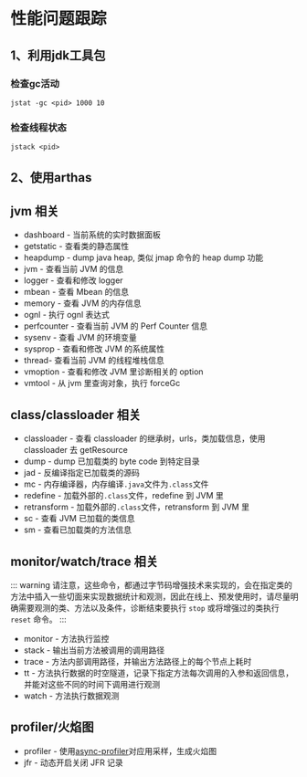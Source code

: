 # 性能问题跟踪

## 1、利用jdk工具包

### 检查gc活动

```shell
jstat -gc <pid> 1000 10
```

### 检查线程状态

```shell
jstack <pid>
```

## 2、使用arthas

## jvm 相关

- dashboard - 当前系统的实时数据面板
- getstatic - 查看类的静态属性
- heapdump - dump java heap, 类似 jmap 命令的 heap dump 功能
- jvm - 查看当前 JVM 的信息
- logger - 查看和修改 logger
- mbean - 查看 Mbean 的信息
- memory - 查看 JVM 的内存信息
- ognl - 执行 ognl 表达式
- perfcounter - 查看当前 JVM 的 Perf Counter 信息
- sysenv - 查看 JVM 的环境变量
- sysprop - 查看和修改 JVM 的系统属性
- thread- 查看当前 JVM 的线程堆栈信息
- vmoption - 查看和修改 JVM 里诊断相关的 option
- vmtool - 从 jvm 里查询对象，执行 forceGc

## class/classloader 相关

- classloader - 查看 classloader 的继承树，urls，类加载信息，使用 classloader 去 getResource
- dump - dump 已加载类的 byte code 到特定目录
- jad - 反编译指定已加载类的源码
- mc - 内存编译器，内存编译`.java`文件为`.class`文件
- redefine - 加载外部的`.class`文件，redefine 到 JVM 里
- retransform - 加载外部的`.class`文件，retransform 到 JVM 里
- sc - 查看 JVM 已加载的类信息
- sm - 查看已加载类的方法信息

## monitor/watch/trace 相关

::: warning
请注意，这些命令，都通过字节码增强技术来实现的，会在指定类的方法中插入一些切面来实现数据统计和观测，因此在线上、预发使用时，请尽量明确需要观测的类、方法以及条件，诊断结束要执行 `stop` 或将增强过的类执行 `reset` 命令。
:::

- monitor - 方法执行监控
- stack - 输出当前方法被调用的调用路径
- trace - 方法内部调用路径，并输出方法路径上的每个节点上耗时
- tt - 方法执行数据的时空隧道，记录下指定方法每次调用的入参和返回信息，并能对这些不同的时间下调用进行观测
- watch - 方法执行数据观测

## profiler/火焰图

- profiler - 使用[async-profiler](https://github.com/jvm-profiling-tools/async-profiler)对应用采样，生成火焰图
- jfr - 动态开启关闭 JFR 记录
